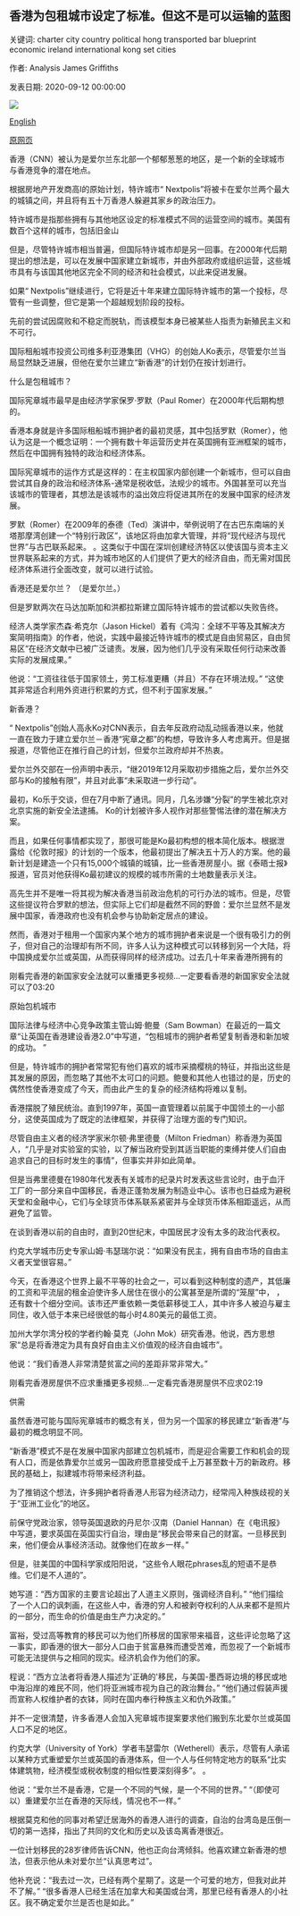 ## 香港为包租城市设定了标准。但这不是可以运输的蓝图

关键词: charter city country political hong transported bar blueprint economic ireland international kong set cities

作者: Analysis James Griffiths

发表日期: 2020-09-12 00:00:00

![](https://cdn.cnn.com/cnnnext/dam/assets/200731155129-hong-kong-skyline-0730-01-super-tease.jpg)

[English](Hong%20Kong%20set%20the%20bar%20for%20charter%20cities.%20But%20it%27s%20not%20a%20blueprint%20that%20can%20be%20transported.md)

[原网页](https://edition.cnn.com/2020/09/12/asia/hong-kong-ireland-charter-city-intl-hnk/index.html)

香港（CNN）被认为是爱尔兰东北部一个郁郁葱葱的地区，是一个新的全球城市与香港竞争的潜在地点。

根据房地产开发商高I的原始计划，特许城市“ Nextpolis”将被卡在爱尔兰两个最大的城镇之间，并且将有五十万香港人躲避其家乡的政治压力。

特许城市是指那些拥有与其他地区设定的标准模式不同的运营空间的城市。美国有数百个这样的城市，包括旧金山

但是，尽管特许城市相当普遍，但国际特许城市却是另一回事。在2000年代后期提出的想法是，可以在发展中国家建立新城市，并由外部政府或组织运营，这些城市具有与该国其他地区完全不同的经济和社会模式，以此来促进发展。

如果“ Nextpolis”继续进行，它将是近十年来建立国际特许城市的第一个投标，尽管有一些调整，但它是第一个超越规划阶段的投标。

先前的尝试因腐败和不稳定而脱轨，而该模型本身已被某些人指责为新殖民主义和不可行。

国际租船城市投资公司维多利亚港集团（VHG）的创始人Ko表示，尽管爱尔兰当局显然缺乏进展，但他在爱尔兰建立“新香港”的计划仍在按计划进行。

什么是包租城市？

国际宪章城市最早是由经济学家保罗·罗默（Paul Romer）在2000年代后期构想的。

香港本身就是许多国际租船城市拥护者的最初灵感，其中包括罗默（Romer），他认为这是一个概念证明：一个拥有数十年运营历史并在英国拥有亚洲框架的城市，然后在中国拥有独特的政治和经济体系。

国际宪章城市的运作方式是这样的：在主权国家内部创建一个新城市，但可以自由尝试其自身的政治和经济体系-通常是税收低，法规少的城市。外国甚至可以充当该城市的管理者，其想法是该城市的溢出效应将促进其所在的发展中国家的经济发展。

罗默（Romer）在2009年的泰德（Ted）演讲中，举例说明了在古巴东南端的关塔那摩湾创建一个“特别行政区”，该地区将由加拿大管理，并将“现代经济与现代世界”与古巴联系起来。 。这类似于中国在深圳创建经济特区以使该国与资本主义世界联系起来的方式，并为城市地区的人们提供了更大的经济自由，而无需对国民经济体系进行全面改变，就可以进行试验。

香港还是爱尔兰？ （是爱尔兰。）

但是罗默两次在马达加斯加和洪都拉斯建立国际特许城市的尝试都以失败告终。

经济人类学家杰森·希克尔（Jason Hickel）着有《鸿沟：全球不平等及其解决方案简明指南》的作者，他说，实践中最接近特许城市的模式是自由贸易区，自由贸易区“在经济文献中已被广泛谴责。发展，因为他们几乎没有采取任何行动来改善实际的发展成果。”

他说：“工资往往低于国家领土，劳工标准更糟（并且）不存在环境法规。” “这使其非常适合利用外资进行积累的方式，但不利于国家发展。”

新香港？

“ Nextpolis”创始人高永Ko对CNN表示，自去年反政府动乱动摇香港以来，他就一直在致力于建立爱尔兰－香港“宪章之都”的构想，导致许多人考虑离开。但是据报道，尽管他正在推行自己的计划，但爱尔兰政府却并不热衷。

爱尔兰外交部在一份声明中表示，“继2019年12月采取初步措施之后，爱尔兰外交部与Ko的接触有限”，并且对此事“未采取进一步行动”。

最初，Ko乐于交谈，但在7月中断了通讯。同月，几名涉嫌“分裂”的学生被北京对北京实施的新安全法逮捕。 Ko的计划被许多人视作对那些警惕法律的潜在解决方案。

而且，如果任何事情都实现了，那很可能是Ko最初构想的根本简化版本。根据泄露给《伦敦时报》的计划的一个版本，他最初提出了解决五十万人的方案。他的最新计划是建造一个只有15,000个城镇的城镇，比一些香港房屋小。据《泰晤士报》报道，官员对他获得Ko最初建议的规模的城市所需的土地数量表示关注。

高先生并不是唯一将其视为解决香港当前政治危机的可行办法的城市。但是，尽管这些提议符合罗默的想法，但实际上它们却是截然不同的野兽：爱尔兰显然不是发展中国家，香港政府也没有机会参与协助新定居点的建设。

然而，香港对于租用一个国家内某个地方的城市拥护者来说是一个很有吸引力的例子，但对自己的治理却有所不同，许多人认为这种模式可以转移到另一个大陆，将中国换成爱尔兰或英国，从而获得同样的经济成功。过去几十年来香港所拥有的

刚看完香港的新国家安全法就可以重播更多视频...一定要看香港的新国家安全法就可以了03:20

原始包机城市

国际法律与经济中心竞争政策主管山姆·鲍曼（Sam Bowman）在最近的一篇文章“让英国在香港建设香港2.0”中写道，“包租城市的拥护者希望复制香港和新加坡的成功。 ”

但是，特许城市的拥护者常常犯有他们喜欢的城市采摘樱桃的特征，并指出这些是其发展的原因，而忽略了其他不太可口的问题。鲍曼和其他人也错过的是，历史的偶然性使香港变成了今天，而由此产生的复杂的经济结构将难以复制。

香港摆脱了殖民统治。直到1997年，英国一直管理着以前属于中国领土的一小部分，这使英国成为了既定的法律框架，并获得了治理方面的专门知识。

尽管自由主义者的经济学家米尔顿·弗里德曼（Milton Friedman）称香港为英国人，“几乎是对实验室的实验，以了解当政府受到其适当职能的束缚并使人们自由追求自己的目标时发生的事情”，但事实并非如此简单。

但是当弗里德曼在1980年代发表有关城市的纪录片时发表这些言论时，由于血汗工厂的一部分来自中国移民，香港正蓬勃发展为制造业中心。该市也日益成为避税天堂和金融中心，它们与全球货币体系联系紧密并与全球货币体系相距遥远，从而避免了监管。

在谈到香港以前的自由时，直到20世纪末，中国居民才没有太多的政治代表权。

约克大学城市历史专家山姆·韦瑟瑞尔说：“如果没有民主，拥有自由市场的自由主义者天堂很容易。”

今天，在香港这个世界上最不平等的社会之一，可以看到这种制度的遗产，其低廉的工资和平流层的租金迫使许多人居住在很小的公寓甚至是所谓的“笼屋”中， ，还有数十个细分空间。该市还严重依赖一类低薪移徙工人，其中许多人被迫与雇主同住，收入低于本来已经很低的每小时4.80美元的最低工资。

加州大学尔湾分校的学者约翰·莫克（John Mok）研究香港。他说，西方思想家“总是将香港定为具有良好自由主义价值观的经济自由城市”。

他说：“我们香港人非常清楚贫富之间的差距非常非常大。”

刚看完香港房屋供不应求重播更多视频...一定看完香港房屋供不应求02:19

供需

虽然香港可能与国际宪章城市的概念有关，但为另一个国家的移民建立“新香港”与最初的概念明显不同。

“新香港”模式不是在发展中国家内部建立包机城市，而是迎合需要工作和机会的现有人口，而是依靠爱尔兰或另一国政府愿意接受成千上万甚至数十万的新政府。移民的基础上，拟建城市将带来经济利益。

为了推销这个想法，许多拥护者将香港人形容为经济动力，经常闯入种族歧视的关于“亚洲工业化”的地区。

前保守党政治家，领导英国退欧的丹尼尔·汉南（Daniel Hannan）在《电讯报》中写道，要求英国在英国实行自治，理由是“移民会带来自己的财富。一旦移民到来，他们便会从事经济活动。就像他们在故乡一样。”

但是，驻美国的中国科学家成阳阳说，“这些令人眼花phrases乱的短语不是恭维。它们是不人道的”。

她写道：“西方国家的主要言论超出了人道主义原则，强调经济自利。” “他们描绘了一个人口的讽刺画，在这些人中，香港的穷人和被剥夺权利的人从来都不是照片的一部分，而生命的价值是由生产力决定的。”

富裕，受过高等教育的移民可以为他们所移居的国家带来福音，这些评论忽略了这一事实，即香港的很大一部分人口由于贫富悬殊而遭受苦难，而忽视了一个新城市可能无法提供与之相同的现实。经济机会作为他们的家。

程说：“西方立法者将香港人描述为'正确的'移民，与美国-墨西哥边境的移民或地中海沿岸的难民不同，他们将亚洲城市视为自己的政治舞台。” “他们通过假装声援而宣称人权维护者的衣钵，同时在国内奉行种族主义和仇外政策。”

并不一定很清楚，许多香港人会加入宪章城市提案要求他们搬到东北爱尔兰或英国人口不足的地区。

约克大学（University of York）学者韦瑟雷尔（Wetherell）表示，尽管有人承诺以某种方式重塑爱尔兰或英国的香港体系，但一个人与任何特定地方的联系“比实体建筑物，经济模型或税收制度的相似性要深刻得多”。 。

他说：“爱尔兰不是香港，它是一个不同的气候，是一个不同的世界。” “（即使可以）重建爱尔兰在香港的天际线，情况也不一样。”

根据莫克和他的同事对希望迁居海外的香港人进行的调查，自治的台湾岛是压倒一切的第一选择，指出了共同的文化和历史以及该岛离香港很近。

一位计划移民的28岁律师告诉CNN，他也正向台湾倾斜。他喜欢建立新香港的想法，但表示他从未对爱尔兰“认真思考过”。

他补充说：“我去过一次，已经有两个星期了。这是一个可爱的地方，但我对此并不了解。” “很多香港人已经生活在加拿大和美国或台湾，那里已经有香港人的小社区。我不确定爱尔兰是否也是如此。”